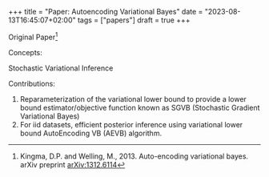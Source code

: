 +++
title = "Paper: Autoencoding Variational Bayes"
date = "2023-08-13T16:45:07+02:00"
tags = ["papers"]
draft = true
+++


Original Paper[^1]

Concepts:

Stochastic Variational Inference

Contributions:

1. Reparameterization of the variational lower bound to provide a lower bound estimator/objective function known as SGVB (Stochastic Gradient Variational Bayes)
2. For iid datasets, efficient posterior inference using variational lower bound  AutoEncoding VB (AEVB) algorithm.

[^1]: Kingma, D.P. and Welling, M., 2013. Auto-encoding variational bayes. arXiv preprint [arXiv:1312.6114](https://arxiv.org/pdf/1312.6114.pdf)
[^2]: https://lilianweng.github.io/posts/2018-08-12-vae/#vae-variational-autoencoder

